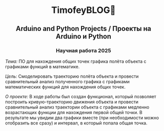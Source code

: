 # <h1 align="center">TimofeyBLOG👋</h1>
## <h2 align="center">Arduino and Python Projects / Проекты на Arduino и Python</h2> <h3 align="center">Научная работа 2025</h3>
_Тема:_ ПО для нахождения общих точек графика полёта объекта с графиками функций в математике.

_Цель:_ Смоделировать траекторию полёта объекта и провести сравнительный анализ полученного графика с графиками математических функций для нахождения общих точек.

_О проекте:_ В ходе работы был создан функционал, который позволяет построить кривую-траекторию движения объекта и провести сравнительный анализ траектории объекта с графиками медленно возрастающих функции для нахождения первой общей точки. В результате мы увидим два графики вместе (при необходимости можно отобразить все сразу) и интервал, в который попала общая точка.
<!--
**TimofeyVeprev/TimofeyVeprev** is a ✨ _special_ ✨ repository because its `README.md` (this file) appears on your GitHub profile.

Here are some ideas to get you started:

- 🔭 I’m currently working on ...
- 🌱 I’m currently learning ...
- 👯 I’m looking to collaborate on ...
- 🤔 I’m looking for help with ...
- 💬 Ask me about ...
- 📫 How to reach me: ...
- 😄 Pronouns: ...
- ⚡ Fun fact: ...
-->


